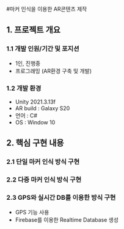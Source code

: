 #마커 인식을 이용한 AR콘텐츠 제작
## 1. 프로젝트 개요
### 1.1 개발 인원/기간 및 포지션
- 1인, 진행중
- 프로그래밍 (AR환경 구축 및 개발)
### 1.2 개발 환경
- Unity 2021.3.13f
- AR build : Galaxy S20
- 언어 : C#
- OS : Window 10
## 2. 핵심 구현 내용
### 2.1 단일 마커 인식 방식 구현
### 2.2 다중 마커 인식 방식 구현
### 2.3 GPS와 실시간 DB를 이용한 방식 구현
- GPS 기능 사용
- Firebase를 이용한 Realtime Database 생성
